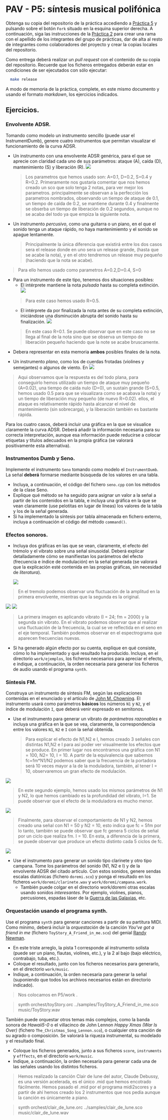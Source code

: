 PAV - P5: síntesis musical polifónica
=====================================

Obtenga su copia del repositorio de la práctica accediendo a [Práctica 5](https://github.com/albino-pav/P5) 
y pulsando sobre el botón `Fork` situado en la esquina superior derecha. A continuación, siga las
instrucciones de la [Práctica 2](https://github.com/albino-pav/P2) para crear una rama con el apellido de
los integrantes del grupo de prácticas, dar de alta al resto de integrantes como colaboradores del proyecto
y crear la copias locales del repositorio.

Como entrega deberá realizar un *pull request* con el contenido de su copia del repositorio. Recuerde que
los ficheros entregados deberán estar en condiciones de ser ejecutados con sólo ejecutar:

~~~~~~~~~~~~~~~~~~~~~~~~~~~~~~~~~~~~~~~~~~~~~~~~~~~~~.sh
  make release
~~~~~~~~~~~~~~~~~~~~~~~~~~~~~~~~~~~~~~~~~~~~~~~~~~~~~

A modo de memoria de la práctica, complete, en este mismo documento y usando el formato *markdown*, los
ejercicios indicados.

Ejercicios.
-----------

### Envolvente ADSR.

Tomando como modelo un instrumento sencillo (puede usar el InstrumentDumb), genere cuatro instrumentos que
permitan visualizar el funcionamiento de la curva ADSR.

* Un instrumento con una envolvente ADSR genérica, para el que se aprecie con claridad cada uno de sus
  parámetros: ataque (A), caída (D), mantenimiento (S) y liberación (R).
  ![](https://github.com/davilin98/P5/blob/Guardia-Linde/imagenes/gen.JPG)
  > Los parametros que hemos usado son: A=0.1, D=0.2, S=0.4 y R=0.2. Primeramente nos gustaría comentar que nos hemos creado un sco que solo tenga 2 notas, para ver mejor los parametros. principalmente se observan a la perfección los parametros nombrados, observando un tiempo de ataque de 0.1, un tiempo de caída de 0.2, se mantiene durante 0.4 y finalmente se obserba un tiempo de liberación de 0.2 segundos, aunque no se acaba del todo ya que empiza la siguiente nota.
* Un instrumento *percusivo*, como una guitarra o un piano, en el que el sonido tenga un ataque rápido, no haya mantenimiemto y el sonido se apague lentamente.
  > Principalmente la única diferencia que existirá entre los dos casos sera el release donde en uno sera un release grande, (hasta que se acabe la nota), y en el otro tendremos un release muy pequeño (haciendo que la nota se acabe).
>Para ello hemos usado como parametros A=0.2,D=0.4, S=0
  - Para un instrumento de este tipo, tenemos dos situaciones posibles:  
    * El intérprete mantiene la nota *pulsada* hasta su completa extinción.
    ![](https://github.com/davilin98/P5/blob/Guardia-Linde/imagenes/perc.JPG)
    >Para este caso hemos usado R=0.5.
    * El intérprete da por finalizada la nota antes de su completa extinción, iniciándose una disminución abrupta del sonido hasta su finalización.
    ![](https://github.com/davilin98/P5/blob/Guardia-Linde/imagenes/perc1.JPG)
    >En este caso R=0.1. Se puede observar que en este caso no se llega al final de la nota sino que se observa un tiempo de liberación pequeño haciendo que la note se acabe bruscamente.
  - Debera representar en esta memoria **ambos** posibles finales de la nota.
* Un instrumento *plano*, como los de cuerdas frotadas (violines y semejantes) o algunos de viento. En
![](https://github.com/davilin98/P5/blob/Guardia-Linde/imagenes/plana.JPG)
> Aqui observamos que la respuesta es del todo plana, para conseguirlo hemos utilizado un tiempo de ataque muy pequeño (A=0.02), una tiempo de caída nulo (D=0), un sustain grande (S=0.5, hemos usado 0.5 para que se visualizara como se acabava la nota) y un tiempo de liberación muy pequeño (de nuevo R=0.02).
  ellos, el ataque es relativamente rápido hasta alcanzar el nivel de mantenimiento (sin sobrecarga), y la
  liberación también es bastante rápida.

Para los cuatro casos, deberá incluir una gráfica en la que se visualice claramente la curva ADSR. Deberá
añadir la información necesaria para su correcta interpretación, aunque esa información puede reducirse a
colocar etiquetas y títulos adecuados en la propia gráfica (se valorará positivamente esta alternativa).

### Instrumentos Dumb y Seno.

Implemente el instrumento `Seno` tomando como modelo el `InstrumentDumb`. La señal **deberá** formarse
mediante búsqueda de los valores en una tabla.

- Incluya, a continuación, el código del fichero `seno.cpp` con los métodos de la clase Seno.
- Explique qué método se ha seguido para asignar un valor a la señal a partir de los contenidos en la tabla,
  e incluya una gráfica en la que se vean claramente (use pelotitas en lugar de líneas) los valores de la
  tabla y los de la señal generada.
- Si ha implementado la síntesis por tabla almacenada en fichero externo, incluya a continuación el código
  del método `command()`.

### Efectos sonoros.

- Incluya dos gráficas en las que se vean, claramente, el efecto del trémolo y el vibrato sobre una señal
  sinusoidal. Deberá explicar detalladamente cómo se manifiestan los parámetros del efecto (frecuencia e
  índice de modulación) en la señal generada (se valorará que la explicación esté contenida en las propias
  gráficas, sin necesidad de *literatura*).
  
  ![](https://github.com/davilin98/P5/blob/Guardia-Linde/imagenes/tremolo.PNG)

> En el tremolo podemos observar una fluctuación de la amplitud en la primera envolvente, mientras que la segunda es la original. 

![](https://github.com/davilin98/P5/blob/Guardia-Linde/imagenes/vibrato.PNG)
![](https://github.com/davilin98/P5/blob/Guardia-Linde/imagenes/vibrato1.PNG)  
 
> La primera imagen es aplicando vibrato (I = 24; fm = 2000) y la segunda sin vibrato. 
>En el vibrato podemos observar que al realizar una fluctuación de la frecuencia, la cual se ve reflectida en el seno en el eje temporal. También podemos observar en el espectrograma que aparecen frecuencias nuevas.  
 
- Si ha generado algún efecto por su cuenta, explique en qué consiste, cómo lo ha implementado y qué
  resultado ha producido. Incluya, en el directorio `work/ejemplos`, los ficheros necesarios para apreciar
  el efecto, e indique, a continuación, la orden necesaria para generar los ficheros de audio usando el
  programa `synth`.

### Síntesis FM.

Construya un instrumento de síntesis FM, según las explicaciones contenidas en el enunciado y el artículo
de [John M. Chowning](https://ccrma.stanford.edu/sites/default/files/user/jc/fm_synthesispaper-2.pdf). El
instrumento usará como parámetros **básicos** los números `N1` y `N2`, y el índice de modulación `I`, que
deberá venir expresado en semitonos.

- Use el instrumento para generar un vibrato de *parámetros razonables* e incluya una gráfica en la que se
  vea, claramente, la correspondencia entre los valores `N1`, `N2` e `I` con la señal obtenida.
  >Para explicar el efecto de N1,N2 e I, hemos creado 3 señales con distintas N1,N2 e I para así poder ver visualmente los efectos que se produce. 
  > En primer lugar nos encontramos una gráfica con N1 = 100, N2= 10, I = 10. A partir de la equivalencia que sabemos fc=fm*N1/N2 
podemos saber que la frecuencia de la portadora será 10 veces mayor a la de la moduladora, también, al tener I = 10, observaremos un gran efecto de modulación. 

![](https://github.com/davilin98/P5/blob/Guardia-Linde/imagenes/fm(N1%3D100%2CN2%3D10%2CI%3D10).PNG)
 
> En este segundo ejemplo, hemos usado los mismos parámetros de N1 y N2, lo que hemos cambiado es la profundidad del vibrato, I=1.
Se puede observar que el efecto de la moduladora es mucho menor. 

![](https://github.com/davilin98/P5/blob/Guardia-Linde/imagenes/fm(N1%3D100%2CN2%3D10%2CI%3D5).PNG)

> Finalmente, para observar el comportamiento de N1 y N2, hemos creado una señal con N1 = 50 y N2 = 10, esto indica que fc = 5fm por lo tanto, también se puede observar que fc genera 5 ciclos de señal por un ciclo que realiza fm. I = 10. En esta, a diferencia de la primera, se puede observar que produce un efecto distinto cada 5 ciclos de fc.  

![](https://github.com/davilin98/P5/blob/Guardia-Linde/imagenes/fm(N1%3D50%2CN2%3D10%2CI%3D10).PNG)

- Use el instrumento para generar un sonido tipo clarinete y otro tipo campana. Tome los parámetros del
  sonido (N1, N2 e I) y de la envolvente ADSR del citado artículo. Con estos sonidos, genere sendas escalas
  diatónicas (fichero `doremi.sco`) y ponga el resultado en los ficheros `work/doremi/clarinete.wav` y
  `work/doremi/campana.work`.
  * También puede colgar en el directorio work/doremi otras escalas usando sonidos *interesantes*. Por
    ejemplo, violines, pianos, percusiones, espadas láser de la
	[Guerra de las Galaxias](https://www.starwars.com/), etc.

### Orquestación usando el programa synth.

Use el programa `synth` para generar canciones a partir de su partitura MIDI. Como mínimo, deberá incluir la
*orquestación* de la canción *You've got a friend in me* (fichero `ToyStory_A_Friend_in_me.sco`) del genial
[Randy Newman](https://open.spotify.com/artist/3HQyFCFFfJO3KKBlUfZsyW/about).

- En este triste arreglo, la pista 1 corresponde al instrumento solista (puede ser un piano, flautas,
  violines, etc.), y la 2 al bajo (bajo eléctrico, contrabajo, tuba, etc.).
- Coloque el resultado, junto con los ficheros necesarios para generarlo, en el directorio `work/music`.
- Indique, a continuación, la orden necesaria para generar la señal (suponiendo que todos los archivos
  necesarios están en directorio indicado).
> Nos colocamos en P5/work .

> synth orchest/toyStory.orc ../samples/ToyStory_A_Friend_in_me.sco music/ToyStory.wav

También puede orquestar otros temas más complejos, como la banda sonora de *Hawaii5-0* o el villacinco de
John Lennon *Happy Xmas (War Is Over)* (fichero `The_Christmas_Song_Lennon.sco`), o cualquier otra canción
de su agrado o composición. Se valorará la riqueza instrumental, su modelado y el resultado final.
- Coloque los ficheros generados, junto a sus ficheros `score`, `instruments` y `efffects`, en el directorio
  `work/music`.
- Indique, a continuación, la orden necesaria para generar cada una de las señales usando los distintos
  ficheros.
> Hemos realizado la canción Clair de lune del autor, Claude Debussy, es una versión acelerada, es el único .mid que hemos encotrado fácilmente. Hemos pasado el .mid por el programa midi2scores y a partir de ahí hemos creado los 2 instrumentos que nos pedía aunque la canción es únicamente a piano. 

> synth orchest/clair_de_lune.orc ../samples/clair_de_lune.sco music/clair_de_lune.wav
